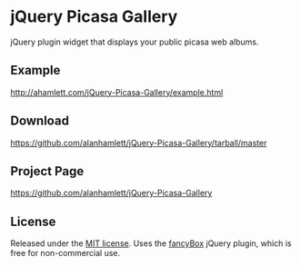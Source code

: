 jQuery Picasa Gallery
====================

jQuery plugin widget that displays your public picasa web albums.

Example
-------

http://ahamlett.com/jQuery-Picasa-Gallery/example.html

Download
--------

https://github.com/alanhamlett/jQuery-Picasa-Gallery/tarball/master

Project Page
------------

https://github.com/alanhamlett/jQuery-Picasa-Gallery

License
-------

Released under the [MIT license](http://www.opensource.org/licenses/mit-license.php).
Uses the [fancyBox](http://fancyapps.com/fancybox/) jQuery plugin, which is free for non-commercial use.

